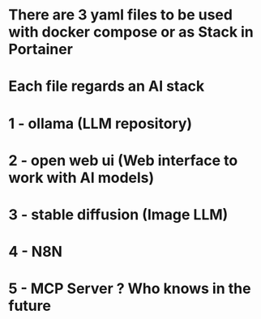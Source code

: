 # There are 3 yaml files to be used with docker compose or as Stack in Portainer
# Each file regards an AI stack
# 1 - ollama (LLM repository)
# 2 - open web ui (Web interface to work with AI models)
# 3 - stable diffusion (Image LLM)
# 4 - N8N
# 5 - MCP Server ? Who knows in the future
